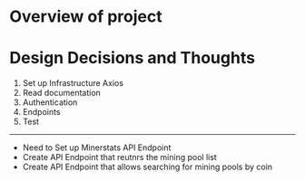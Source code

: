 # Overview of project

# Design Decisions and Thoughts

1. Set up Infrastructure
   Axios
2. Read documentation
3. Authentication
4. Endpoints
5. Test

---

- Need to Set up Minerstats API Endpoint
- Create API Endpoint that reutnrs the mining pool list
- Create API Endpoint that allows searching for mining pools by coin
